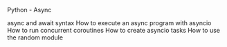 Python - Async

async and await syntax
How to execute an async program with asyncio
How to run concurrent coroutines
How to create asyncio tasks
How to use the random module
